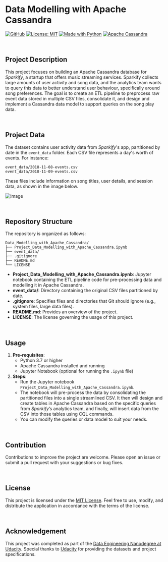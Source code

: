 # Data Modelling with Apache Cassandra
[![GitHub](https://badgen.net/badge/icon/GitHub?icon=github&color=black&label)](https://github.com/MaxineXiong)
[![License: MIT](https://img.shields.io/badge/License-MIT-yellow.svg)](https://opensource.org/licenses/MIT)
[![Made with Python](https://img.shields.io/badge/Python->=3.6-blue?logo=python&logoColor=white)](https://www.python.org)
[![Apache Cassandra](https://img.shields.io/badge/Apache_Cassandra-1287B1?logo=Apache+Cassandra&logoColor=white)](https://cassandra.apache.org/)

<br>

## Project Description

This project focuses on building an Apache Cassandra database for *Sparkify*, a startup that offers music streaming services. Sparkify collects large amounts of user activity and song data, and the analytics team wants to query this data to better understand user behaviour, specifically around song preferences. The goal is to create an ETL pipeline to preprocess raw event data stored in multiple CSV files, consolidate it, and design and implement a Cassandra data model to support queries on the song play data.

<br>

## Project Data

The dataset contains user activity data from *Sparkify*'s app, partitioned by date in the `event_data` folder. Each CSV file represents a day's worth of events. For instance:

```
event_data/2018-11-08-events.csv
event_data/2018-11-09-events.csv
```

These files include information on song titles, user details, and session data, as shown in the image below.

![image](https://github.com/user-attachments/assets/5a2cd3d4-b1d1-4052-837b-8e7ade421e31)


<br>

## Repository Structure

The repository is organized as follows:

```
Data_Modelling_with_Apache_Cassandra/
├── Project_Data_Modelling_with_Apache_Cassandra.ipynb
├── event_data/
├── .gitignore
├── README.md
└── LICENSE
```

- **Project_Data_Modelling_with_Apache_Cassandra.ipynb**: Jupyter notebook containing the ETL pipeline code for pre-processing data and modelling it in Apache Cassandra.
- **event_data/**: Directory containing the original CSV files partitioned by date.
- **.gitignore**: Specifies files and directories that Git should ignore (e.g., system files, large data files).
- **README.md**: Provides an overview of the project.
- **LICENSE**: The license governing the usage of this project.

<br>

## Usage

1. **Pre-requisites**:
    - Python 3.7 or higher
    - Apache Cassandra installed and running
    - Jupyter Notebook (optional for running the `.ipynb` file)
2. **Steps**:
    - Run the Jupyter notebook `Project_Data_Modelling_with_Apache_Cassandra.ipynb`.
    - The notebook will pre-process the data by consolidating the partitioned files into a single streamlined CSV. It then will design and create tables in Apache Cassandra based on the specific queries from *Sparkify*’s analytics team, and finally, will insert data from the CSV into those tables using CQL commands.
    - You can modify the queries or data model to suit your needs.

<br>

## Contribution

Contributions to improve the project are welcome. Please open an issue or submit a pull request with your suggestions or bug fixes.

<br>

## **License**

This project is licensed under the [MIT License](https://choosealicense.com/licenses/mit/). Feel free to use, modify, and distribute the application in accordance with the terms of the license.

<br>

## Acknowledgement

This project was completed as part of the [Data Engineering Nanodegree at Udacity](https://www.udacity.com/course/data-engineer-nanodegree--nd027?promo=labor&coupon=LABOR40&utm_source=gsem_brand&utm_medium=ads_r&utm_campaign=19692269004_c_individuals&utm_term=151372113572&utm_keyword=udacity%20data%20engineering_e&utm_source=gsem_brand&utm_medium=ads_r&utm_campaign=19692269004_c_individuals&utm_term=151372113572&utm_keyword=udacity%20data%20engineering_e&gad_source=1&gclid=CjwKCAjwufq2BhAmEiwAnZqw8q11WJ-KNhO-d1bBQodev0p2b9gtBIIlBp0_jZotggKBM-bj36SE3hoC968QAvD_BwE). Special thanks to [Udacity](https://www.udacity.com/) for providing the datasets and project specifications.
